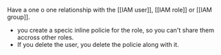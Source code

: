 Have a one o one relationship with the [[IAM user]], [[IAM role]] or [[IAM group]].

*   you create a specic inline policie for the role, so you can't share them accross other roles. 
*   If you delete the user, you delete the policie along with it.